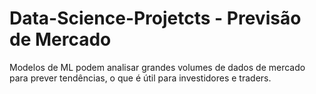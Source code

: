 # Data-Science-Projetcts - Previsão de Mercado

Modelos de ML podem analisar grandes volumes de dados de mercado para prever tendências, o que é útil para investidores e traders.